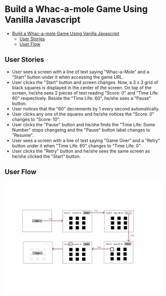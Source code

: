 # Build a Whac-a-mole Game Using Vanilla Javascript

- [Build a Whac-a-mole Game Using Vanilla Javascript](#build-a-whac-a-mole-game-using-vanilla-javascript)
  - [User Stories](#user-stories)
  - [User Flow](#user-flow)

## User Stories

- User sees a screen with a line of text saying "Whac-a-Mole" and a "Start" button under it when accessing the game URL.
- User clicks the "Start" button and screen changes. Now, a 3 x 3 grid of black squares is displayed in the center of the screen. On top of the screen, he/she sees 2 pieces of text reading "Score: 0" and "Time Life: 60" respectively. Beside the "Time Life: 60", he/she sees a "Pause" button.
- User notices that the "60" decrements by 1 every second automatically.
- User clicks any one of the squares and he/she notices the "Score: 0" changes to "Score: 10".
- User clicks the "Pause" button and he/she finds the "Time Life: Some Number" stops changeing and the "Pause" button label changes to "Resume".
- User sees a screen with a line of text saying "Game Over" and a "Retry" button under it when "Time Life: 60" changes to "Time Life: 0".
- User clicks the "Retry" button and he/she sees the same screen as he/she clicked the "Start" button.

## User Flow

![user flow of whac-a-mole game](./images/user-flow.jpg)
